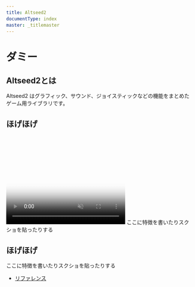 ```yaml
---
title: Altseed2
documentType: index
master: _titlemaster
---
```


# ダミー

## Altseed2とは

Altseed2 はグラフィック、サウンド、ジョイスティックなどの機能をまとめたゲーム用ライブラリです。

## ほげほげ
<video width="320" height="240" autoplay muted="true" loop="true" preload poster="Images/Spectrum.png">
  <source src="Images/Spectrum.mp4" type="video/mp4">
  <source src="Images/Spectrum.webm" type="video/webm">
  <img src="Images/Spectrum.png">
</video>
ここに特徴を書いたりスクショを貼ったりする

## ほげほげ

ここに特徴を書いたりスクショを貼ったりする


- [リファレンス](xref:Altseed2)

